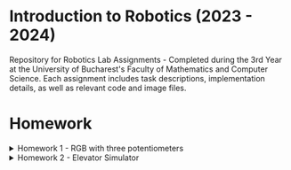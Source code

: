 # Introduction to Robotics (2023 - 2024)

Repository for Robotics Lab Assignments - Completed during the 3rd Year at the University of Bucharest's Faculty of Mathematics and Computer Science. Each assignment includes task descriptions, implementation details, as well as relevant code and image files.


# Homework
<details>
<summary>Homework 1 - RGB with three potentiometers</summary>

## Requirements

Use a separate potentiometer for controlling each color of the RGB LED: Red, Green, and Blue. This control must leverage digital electronics. Specifically, you need to read the potentiometer's value with Arduino and then write a mapped value to the LED pins.

## Photo of the circuit

![RGB LED](https://github.com/Ciocanesku/IntroductionToRobotics/assets/103603726/e1b534ac-20ef-4651-91b1-f876045eacea)

## Link for video

[Watch the video](https://www.youtube.com/shorts/guyWlb159wo)

## Code

```arduino
// declarare pini led
const int ledPinGreen = 8;
const int ledPinBlue = 9;
const int ledPinRed = 10;

//declarare pini potentiometre
const int potPinRed = A2;
const int potPinBlue = A1;
const int potPinGreen = A0;

//declarare valori led-uri
int redPinVal = 0;
int bluePinVal = 0;
int greenPinVal = 0;

//declarare valori potentiometre
int redPotVal = 0;
int bluePotVal = 0;
int greenPotVal = 0;

void setup() {

  Serial.begin(9600);
}

void loop() {
    //citire valori potentiometre
    redPotVal = analogRead(potPinRed);
    bluePotVal = analogRead(potPinBlue);
    greenPotVal = analogRead(potPinGreen);


    //scriere valori pini led cu functia map()
    redPinVal = map(redPotVal, 0, 1023, 0, 255); 
    greenPinVal = map(greenPotVal, 0, 1023, 0, 255); 
    bluePinVal = map(bluePotVal, 0, 1023, 0, 255);  

    //setare culori RGB
    analogWrite(ledPinRed,redPinVal);
    analogWrite(ledPinGreen,greenPinVal);
    analogWrite(ledPinBlue,bluePinVal);
}
```
</details>

<details>
  <summary>Homework 2 - Elevator Simulator</summary>

## Requirements
This project simulates a 3-floor elevator using the Arduino platform. It includes LED indicators, buttons for each floor, a buzzer for audio feedback, and implements a control system to manage elevator movements and user interactions.
- LED Indicators: Each of the 3 LEDs represents one of the 3 floors. The LED corresponding to the current floor lights up. An additional LED represents the elevator's operational state, blinking when the elevator is moving and remaining static when stationary.

- Buttons: Three buttons are implemented to simulate call buttons from the 3 floors. When pressed, the elevator simulates movement towards the pressed floor after a short interval (2-3 seconds).

- Buzzer: The buzzer provides audio feedback in the following scenarios:
  - Elevator arriving at the desired floor (something resembling a "cling").
  - Elevator doors closing and movement (split into two different sounds).

- State Change & Timers: The system handles state changes and timers. If the elevator is already at the desired floor, pressing the button for that floor has no effect. Otherwise, after a button press, the elevator waits for the doors to close and then moves to the corresponding floor. If the elevator is in movement, it either does nothing or stacks its decision (gets to the first programmed floor, opens the doors, waits, closes them, and then goes to the next desired floor).

- Debounce: Debounce is implemented for the buttons to avoid unintentional repeated button presses.

## Components
- 4 LEDs for floor indicators and elevator state
- 4 resistors, 3-220 ohm for floor LEDs and 1-330 ohm for elevator LED (they should be between 220-330, it just happened to have those 4 near me when I made the circuit)
- 3 push buttons for call buttons
- Buzzer for audio feedback

## Photo of the circuit
![ELEVATOR-SIMULATOR](https://github.com/Ciocanesku/IntroductionToRobotics/assets/103603726/b84ffb8b-ae7e-40e3-a5bd-a8ae528422d4)

## Video
[Watch the video](https://www.youtube.com/shorts/PnvZjtRN8aw)

## Code
```arduino
// Declare all the pins
const int pinButtonFirstFloor = 2;
const int pinButtonSecondFloor = 3;
const int pinButtonThirdFloor = 4;

const int pinLedFirstFloor = 8;
const int pinLedSecondFloor = 9;
const int pinLedThirdFloor = 10;
const int pinLedElevator = 11;

const int pinBuzzer = 13;

// Declare initial states
byte stateButtonFirstFloor = LOW;
byte stateButtonSecondFloor = LOW;
byte stateButtonThirdFloor = LOW;

byte stateLedFirstFloor = LOW;
byte stateLedSecondFloor = LOW;
byte stateLedThirdFloor = LOW;
byte stateLedElevator = LOW;

byte stateBuzzer = LOW;

// Declare the buzzer tone values
const int buzzerToneClosing = 1000;
const int buzzerToneMoving = 500;
const int buzzerTime = 500;



// Variables for elevator state
int currentFloor = 1;  
int nextFloor = 1; 
int doorCloseTime = 0;  
const int doorCloseDuration = 2000;  
byte doorClose = false;
int ledElevatorBlinkTime = 500;
int ledElevatorLastBlinkTime = 0;

// Elevator level-switching variables
bool levelSwitching = false;
int levelSwitchEndTime = 0;
const int levelSwitchTime = 2000; 


// Button-press queue
const int maxQueueSize = 5;
int buttonPressQueue[maxQueueSize];  
int queueFront = 0;
int queueRear = 0;
int queueSize = 0;

// Debounce variables
const int time = 50;  
int lastTime = 0;

void setup() {
  pinMode(pinButtonFirstFloor, INPUT_PULLUP);
  pinMode(pinButtonSecondFloor, INPUT_PULLUP);
  pinMode(pinButtonThirdFloor, INPUT_PULLUP);

  pinMode(pinLedFirstFloor, OUTPUT);
  pinMode(pinLedSecondFloor, OUTPUT);
  pinMode(pinLedThirdFloor, OUTPUT);
  pinMode(pinLedElevator, OUTPUT);

  pinMode(pinBuzzer, OUTPUT);
}

void loop() {
// Read button states and apply the handleButtonPress function
  byte readingButtonFirstFloor = digitalRead(pinButtonFirstFloor);
  byte readingButtonSecondFloor = digitalRead(pinButtonSecondFloor);
  byte readingButtonThirdFloor = digitalRead(pinButtonThirdFloor);


  if (millis() - lastTime >= time) {  //debouncing line
    if (readingButtonFirstFloor != stateButtonFirstFloor) { //checking if any button is pressed, if it is, we add the value in the queue
      if (readingButtonFirstFloor == LOW) {
        addToQueue(1);
      }
      stateButtonFirstFloor = readingButtonFirstFloor;
      lastTime = millis();
    }

    if (readingButtonSecondFloor != stateButtonSecondFloor) {
      if (readingButtonSecondFloor == LOW) {
        addToQueue(2);
      }
      stateButtonSecondFloor = readingButtonSecondFloor;
      lastTime = millis();
    }

    if (readingButtonThirdFloor != stateButtonThirdFloor) {
      if (readingButtonThirdFloor == LOW) {
        addToQueue(3);
      }
      stateButtonThirdFloor = readingButtonThirdFloor;
      lastTime = millis();
    }
  }
   
   if(queueSize > 0 && !doorClose && !levelSwitching){ //if we have elements in queue and we are not "using" the elevator we can go to the next button pressed 
    nextFloor = buttonPressQueue[queueFront];

    if (nextFloor != currentFloor)  // if the next floor is not the one we are currently at, we can start the trip
    {
      doorClose=true;
      currentFloor=nextFloor;
      levelSwitching = false;
      doorCloseTime = millis() + doorCloseDuration;
      levelSwitchEndTime = doorCloseTime + levelSwitchTime;
      stateLedElevator = HIGH;
      digitalWrite(pinLedElevator, stateLedElevator);
    }
    
    removeFromQueue();
   }

  if(doorClose) //while the door is closing, we hear the sound
    {soundBuzzer(1);}

  if (doorClose && millis() >= doorCloseTime) {  //start timer for closing doors, turn all the leds off
    stateLedFirstFloor = LOW;
    stateLedSecondFloor = LOW;
    stateLedThirdFloor = LOW;
    digitalWrite(pinLedFirstFloor,stateLedFirstFloor);
    digitalWrite(pinLedSecondFloor,stateLedSecondFloor);
    digitalWrite(pinLedThirdFloor, stateLedSecondFloor);
    if (!levelSwitching) {
      levelSwitching = true;
    }
    doorClose= false;
  }

   if (levelSwitching && (millis() - ledElevatorLastBlinkTime >= ledElevatorBlinkTime)) { //led blinks while level switching
    ledElevatorLastBlinkTime = millis();
    digitalWrite(pinLedElevator, !digitalRead(pinLedElevator)); 
  }

  if(levelSwitching) //sound the buzzer while the elevator is moving
  {soundBuzzer(2);}

  if(levelSwitching && millis() >= levelSwitchEndTime) //end the transition
  {
    levelSwitching=false;
  }

  if(!levelSwitching && !doorClose) //after the transition is made, we turn on the led for current level
  {
  digitalWrite(pinLedFirstFloor, currentFloor == 1 ? HIGH : LOW);
  digitalWrite(pinLedSecondFloor, currentFloor == 2 ? HIGH : LOW);
  digitalWrite(pinLedThirdFloor, currentFloor == 3 ? HIGH : LOW);}
  }


void addToQueue(int floor){  //function for adding elements to queue
  if (queueSize < maxQueueSize) {
    buttonPressQueue[queueRear] = floor;
    queueRear = queueRear + 1;
    queueSize++;
  }
}

void removeFromQueue(){  //function for removing 
  if(queueSize>0)
  {
    for(int i = queueFront; i<queueRear ; i++)
    {
      buttonPressQueue[i]=buttonPressQueue[i+1];
    }
    queueRear = queueRear-1;
    queueSize--;
  }
}

void soundBuzzer(int buzzerType) { //function for the two types of buzzers
  if (buzzerType == 1) {
    // sound moving
    tone(pinBuzzer, buzzerToneMoving, buzzerTime);
  } else if (buzzerType == 2) {
    // sound door closing
    tone(pinBuzzer, buzzerToneClosing, buzzerTime);
  }
}
```

</details>

